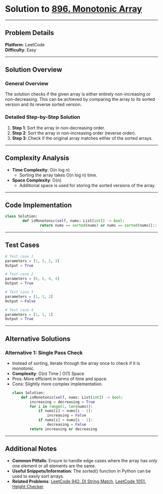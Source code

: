 
# Solution to [896. Monotonic Array](https://leetcode.com/problems/monotonic-array/)

---

## Problem Details
**Platform**: LeetCode  
**Difficulty**: Easy  

---

## Solution Overview
### General Overview
The solution checks if the given array is either entirely non-increasing or non-decreasing. This can be achieved by comparing the array to its sorted version and its reverse sorted version.

### Detailed Step-by-Step Solution
1. **Step 1**: Sort the array in non-decreasing order.
2. **Step 2**: Sort the array in non-increasing order (reverse order).
3. **Step 3**: Check if the original array matches either of the sorted arrays.

---

## Complexity Analysis
- **Time Complexity**: O(n log n)
    - Sorting the array takes O(n log n) time.
- **Space Complexity**: O(n)
    - Additional space is used for storing the sorted versions of the array.

---

## Code Implementation
```python
class Solution:
        def isMonotonic(self, nums: List[int]) -> bool:
                return nums == sorted(nums) or nums == sorted(nums)[::-1]
```

---

## Test Cases
```python
# Test case 1
parameters = [1, 2, 2, 3]
Output = True

# Test case 2
parameters = [6, 5, 4, 4]
Output = True

# Test case 3
parameters = [1, 3, 2]
Output = False

# Test case 4
parameters = [1, 1, 1]
Output = True
```

---

## Alternative Solutions
### Alternative 1: Single Pass Check
- Instead of sorting, iterate through the array once to check if it is monotonic.
- **Complexity**: O(n) Time | O(1) Space
- Pros: More efficient in terms of time and space.
- Cons: Slightly more complex implementation.
    ```python
    class Solution:
        def isMonotonic(self, nums: List[int]) -> bool:
            increasing = decreasing = True
            for i in range(1, len(nums)):
                if nums[i] < nums[i - 1]:
                    increasing = False
                if nums[i] > nums[i - 1]:
                    decreasing = False
            return increasing or decreasing
    ```

---

## Additional Notes
- **Common Pitfalls**: Ensure to handle edge cases where the array has only one element or all elements are the same.
- **Useful Snippets/Information**: The sorted() function in Python can be used to easily sort arrays.
- **Related Problems**: [LeetCode 942. DI String Match](https://leetcode.com/problems/di-string-match/), [LeetCode 1051. Height Checker](https://leetcode.com/problems/height-checker/)

